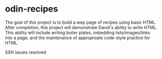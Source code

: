 # odin-recipes
The goal of this project is to build a wep page of recipes using basic HTML. After completion, this project will demonstrate David's ability to write HTML. This ability will include writing boiler plates, imbedding lists/images/links into a page, and the maintenance of approproate code-style practice for HTML.

SSH issues resolved